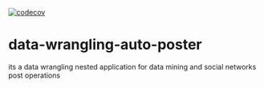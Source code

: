 [![codecov](https://codecov.io/gh/mrgab0/data-wrangling-auto-poster/branch/master/graph/badge.svg?token=ZGD29P0SQM)](undefined)

# data-wrangling-auto-poster
its a data wrangling nested application for data mining and social networks post operations
